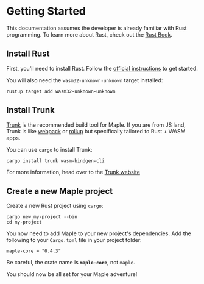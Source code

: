 # Getting Started

This documentation assumes the developer is already familiar with Rust programming. To learn more about Rust, check out the [Rust Book](https://doc.rust-lang.org/stable/book/).

## Install Rust

First, you'll need to install Rust. Follow the [official instructions](https://www.rust-lang.org/tools/install) to get started.

You will also need the `wasm32-unknown-unknown` target installed:

```
rustup target add wasm32-unknown-unknown
```

## Install Trunk

[Trunk](https://trunkrs.dev) is the recommended build tool for Maple.
If you are from JS land, Trunk is like [webpack](https://webpack.js.org/) or [rollup](https://rollupjs.org/) but specifically tailored to Rust + WASM apps.

You can use `cargo` to install Trunk:

```
cargo install trunk wasm-bindgen-cli
```

For more information, head over to the [Trunk website](https://trunkrs.dev)

## Create a new Maple project

Create a new Rust project using `cargo`:

```
cargo new my-project --bin
cd my-project
```

You now need to add Maple to your new project's dependencies. Add the following to your `Cargo.toml` file in your project folder:

```
maple-core = "0.4.3"
```

Be careful, the crate name is **`maple-core`**, not `maple`.

You should now be all set for your Maple adventure!
